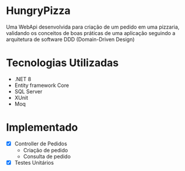 # HungryPizza
Uma WebApi desenvolvida para criação de um pedido em uma pizzaria, validando os conceitos
de boas práticas de uma aplicação seguindo a arquitetura de software DDD (Domain-Driven Design)

# Tecnologias Utilizadas
- .NET 8
- Entity framework Core
- SQL Server
- XUnit
- Moq
  
# Implementado
 - [x] Controller de Pedidos
    - Criação de pedido
    - Consulta de pedido
 - [x] Testes Unitários
